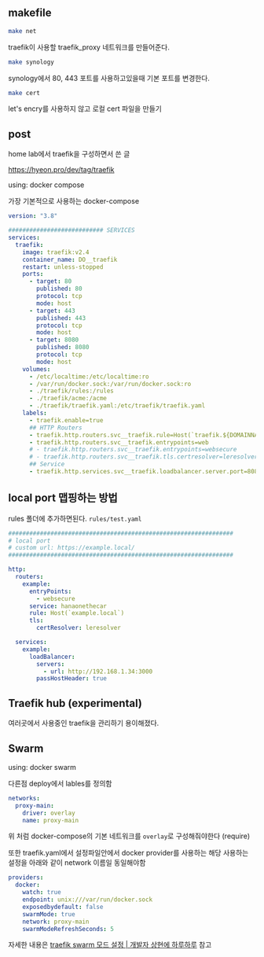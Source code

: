 ## makefile

```bash
make net
```

traefik이 사용할 traefik_proxy 네트워크를 만들어준다.

```bash
make synology
```

synology에서 80, 443 포트를 사용하고있을때 기본 포트를 변경한다.

```bash
make cert
```

let's encry를 사용하지 않고 로컬 cert 파일을 만들기

## post

home lab에서 traefik을 구성하면서 쓴 글

https://hyeon.pro/dev/tag/traefik

using: docker compose

가장 기본적으로 사용하는 docker-compose

```yaml
version: "3.8"

########################### SERVICES
services:
  traefik:
    image: traefik:v2.4
    container_name: DO__traefik
    restart: unless-stopped
    ports:
      - target: 80
        published: 80
        protocol: tcp
        mode: host
      - target: 443
        published: 443
        protocol: tcp
        mode: host
      - target: 8080
        published: 8080
        protocol: tcp
        mode: host
    volumes:
      - /etc/localtime:/etc/localtime:ro
      - /var/run/docker.sock:/var/run/docker.sock:ro
      - ./traefik/rules:/rules
      - ./traefik/acme:/acme
      - ./traefik/traefik.yaml:/etc/traefik/traefik.yaml
    labels:
      - traefik.enable=true
      ## HTTP Routers
      - traefik.http.routers.svc__traefik.rule=Host(`traefik.${DOMAINNAME}`)
      - traefik.http.routers.svc__traefik.entrypoints=web
      # - traefik.http.routers.svc__traefik.entrypoints=websecure
      # - traefik.http.routers.svc__traefik.tls.certresolver=leresolver
      ## Service
      - traefik.http.services.svc__traefik.loadbalancer.server.port=8080
```

## local port 맵핑하는 방법

rules 폴더에 추가하면된다. `rules/test.yaml`

```yaml
################################################################
# local port
# custom url: https://example.local/
################################################################

http:
  routers:
    example:
      entryPoints:
        - websecure
      service: hanaonethecar
      rule: Host(`example.local`)
      tls:
        certResolver: leresolver

  services:
    example:
      loadBalancer:
        servers:
          - url: http://192.168.1.34:3000
        passHostHeader: true
```

## Traefik hub (experimental)

여러곳에서 사용중인 traefik을 관리하기 용이해졌다.

## Swarm

using: docker swarm

다른점 deploy에서 lables를 정의함

```yaml
networks:
  proxy-main:
    driver: overlay
    name: proxy-main
```

위 처럼 docker-compose의 기본 네트워크를 `overlay`로 구성해줘야한다 (require)

또한 traefik.yaml에서 설정파일안에서 docker provider를 사용하는 해당 사용하는 설정을 아래와 같이 network 이름일 동일해야함

```yaml
providers:
  docker:
    watch: true
    endpoint: unix:///var/run/docker.sock
    exposedbydefault: false
    swarmMode: true
    network: proxy-main
    swarmModeRefreshSeconds: 5
```

자세한 내용은 [traefik swarm 모드 설정 | 개발자 상현에 하루하루](https://hyeon.pro/dev/traefik-swarm-mode-set/) 참고
